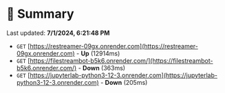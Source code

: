 # 📖 Summary
Last updated: **7/1/2024, 6:21:48 PM**

- `GET` [https://restreamer-09gx.onrender.com](https://restreamer-09gx.onrender.com) - **Up** (12914ms)
- `GET` [https://filestreambot-b5k6.onrender.com/](https://filestreambot-b5k6.onrender.com/) - **Down** (363ms)
- `GET` [https://jupyterlab-python3-12-3.onrender.com](https://jupyterlab-python3-12-3.onrender.com) - **Down** (205ms)
